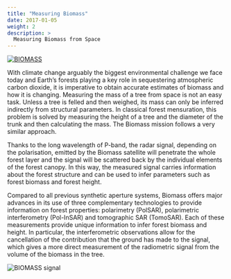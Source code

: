 ```yaml
---
title: "Measuring Biomass"
date: 2017-01-05
weight: 2
description: >
  Measuring Biomass from Space
---
```



[![BIOMASS](https://img.youtube.com/vi/UHclzDaD36I/0.jpg)](https://www.youtube.com/watch?v=UHclzDaD36I)

With climate change arguably the biggest environmental challenge we face today and Earth’s forests playing a key role in sequestering atmospheric carbon dioxide, it is imperative to obtain accurate estimates of biomass and how it is changing. 
Measuring the mass of a tree from space is not an easy task. Unless a tree is felled and then weighed, its mass can only be inferred indirectly from structural parameters. In classical forest mensuration, this problem is solved by measuring the height of a tree and the diameter of the trunk and then calculating the mass. The Biomass mission follows a very similar approach. 

Thanks to the long wavelength of P-band, the radar signal, depending on the polarisation, emitted by the Biomass satellite will penetrate the whole forest layer and the signal will be scattered back by the individual elements of the forest canopy. In this way, the measured signal carries information about the forest structure and can be used to infer parameters such as forest biomass and forest height.

Compared to all previous synthetic aperture systems, Biomass offers major advances in its use of three complementary technologies to provide information on forest properties: polarimetry (PolSAR), polarimetric interferometry (Pol-InSAR) and tomographic SAR (TomoSAR). 
Each of these measurements provide unique information to infer forest biomass and height. In particular, the interferometric observations allow for the cancellation of the contribution that the ground has made to the signal, which gives a more direct measurement of the radiometric signal from the volume of the biomass in the tree.

![BIOMASS signal](/docs/img/BIOMASS_observation_modes.png)
